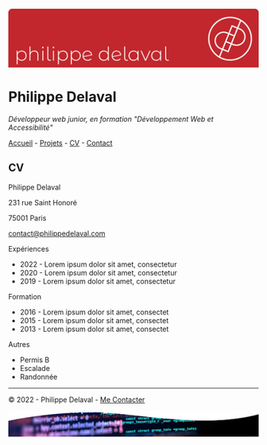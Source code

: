 ![dev picture](/images/header.png)

# Philippe Delaval

*Développeur web junior, en formation "Développement Web et Accessibilité"*

[Accueil](README.md) -
[Projets](projets.md) -
[CV](cv.md) -
[Contact](contact.md)

## CV

Philippe Delaval

231 rue Saint Honoré

75001 Paris

contact@philippedelaval.com

Expériences

- 2022 - Lorem ipsum dolor sit amet, consectetur
- 2020 - Lorem ipsum dolor sit amet, consectetur
- 2019 - Lorem ipsum dolor sit amet, consectetur

Formation

- 2016 - Lorem ipsum dolor sit amet, consectet
- 2015 - Lorem ipsum dolor sit amet, consectet
- 2013 - Lorem ipsum dolor sit amet, consectet

Autres

- Permis B
- Escalade
- Randonnée

---
© 2022 - Philippe Delaval - [Me Contacter](mailto:klareg@gmail.com?subject=[GitHub]%20Message%20en%20provenance%20de%20GitHub)

![dev picture](/images/footer.png)